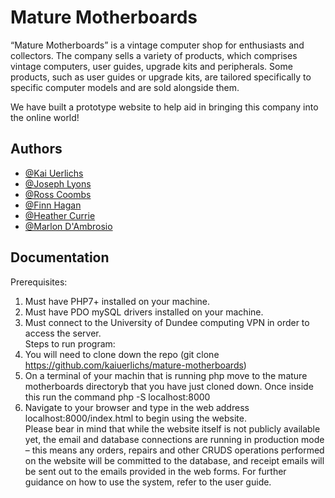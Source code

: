 
# Mature Motherboards

“Mature Motherboards” is a vintage computer shop for enthusiasts and collectors. The company
sells a variety of products, which comprises vintage computers, user guides, upgrade kits and
peripherals. Some products, such as user guides or upgrade kits, are tailored specifically to specific
computer models and are sold alongside them.

We have built a prototype website to help aid in bringing this company into the online world!





## Authors

- [@Kai Uerlichs](https://www.github.com/kaiuerlichs)
- [@Joseph Lyons](https://www.github.com/jlyons4593)
- [@Ross Coombs](https://www.github.com/ross-coombs)
- [@Finn Hagan](https://www.github.com/finnhagan)
- [@Heather Currie](https://www.github.com/heathercurrie)
- [@Marlon D'Ambrosio](https://www.github.com/marlon288)


## Documentation




Prerequisites:
1. Must have PHP7+ installed on your machine.
2. Must have PDO mySQL drivers installed on your machine.
3. Must connect to the University of Dundee computing VPN in order to access the server.
\
Steps to run program:
1. You will need to clone down the repo (git clone https://github.com/kaiuerlichs/mature-motherboards)
2. On a terminal of your machin that is running php move to the mature motherboards directoryb that you have just cloned down. Once inside this run the command php -S localhost:8000
3. Navigate to your browser and type in the web address localhost:8000/index.html to begin using the website.
\
Please bear in mind that while the website itself is not publicly available yet, the email and database connections are running in production mode – this means any orders, repairs and other CRUDS operations performed on the website will be committed to the database, and receipt emails will be sent out to the emails provided in the web forms. For further guidance on how to use the system, refer to the user guide.  
